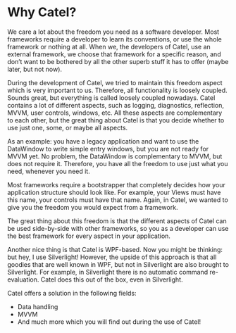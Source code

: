 # Why Catel?

We care a lot about the freedom you need as a software developer. Most frameworks require a developer to learn its conventions, or use the whole framework or nothing at all. When we, the developers of Catel, use an external framework, we choose that framework for a specific reason, and don’t want to be bothered by all the other superb stuff it has to offer (maybe later, but not now).

During the development of Catel, we tried to maintain this freedom aspect which is very important to us. Therefore, all functionality is loosely coupled. Sounds great, but everything is called loosely coupled nowadays. Catel contains a lot of different aspects, such as logging, diagnostics, reflection, MVVM, user controls, windows, etc. All these aspects are complementary to each other, but the great thing about Catel is that you decide whether to use just one, some, or maybe all aspects.

As an example: you have a legacy application and want to use the DataWindow to write simple entry windows, but you are not ready for MVVM yet. No problem, the DataWindow is complementary to MVVM, but does not require it. Therefore, you have all the freedom to use just what you need, whenever you need it.

Most frameworks require a bootstrapper that completely decides how your application structure should look like. For example, your Views must have this name, your controls must have that name. Again, in Catel, we wanted to give you the freedom you would expect from a framework.

The great thing about this freedom is that the different aspects of Catel can be used side-by-side with other frameworks, so you as a developer can use the best framework for every aspect in your application.

Another nice thing is that Catel is WPF-based. Now you might be thinking: but hey, I use Silverlight! However, the upside of this approach is that all goodies that are well known in WPF, but not in Silverlight are also brought to Silverlight. For example, in Silverlight there is no automatic command re-evaluation. Catel does this out of the box, even in Silverlight.

Catel offers a solution in the following fields:

-   Data handling
-   MVVM
-   And much more which you will find out during the use of Catel!

